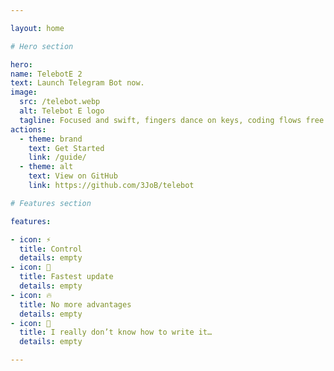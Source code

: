 ```yaml
---

layout: home

# Hero section

hero:
name: TelebotE 2
text: Launch Telegram Bot now.
image:
  src: /telebot.webp
  alt: Telebot E logo
  tagline: Focused and swift, fingers dance on keys, coding flows free.
actions:
  - theme: brand
    text: Get Started
    link: /guide/ 
  - theme: alt
    text: View on GitHub
    link: https://github.com/3JoB/telebot

# Features section

features:

- icon: ⚡️
  title: Control
  details: empty
- icon: 🎉
  title: Fastest update
  details: empty
- icon: 🔥
  title: No more advantages
  details: empty
- icon: 🎀
  title: I really don’t know how to write it…
  details: empty

---
```


<style>
:root {
  --vp-home-hero-name-color: transparent;
  --vp-home-hero-name-background: -webkit-linear-gradient(120deg, #bd34fe 30%, #41d1ff);

  --vp-home-hero-image-background-image: linear-gradient(-45deg, #bd34fe 50%, #47caff 50%);
  --vp-home-hero-image-filter: blur(40px);
}

@media (min-width: 640px) {
  :root {
    --vp-home-hero-image-filter: blur(56px);
  }
}

@media (min-width: 960px) {
  :root {
    --vp-home-hero-image-filter: blur(72px);
  }
}
</style>
